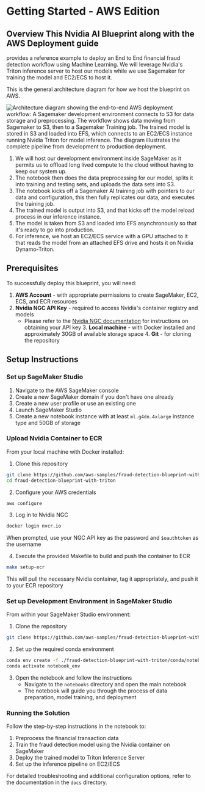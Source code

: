 # Getting Started - AWS Edition

## Overview This Nvidia AI Blueprint along with the AWS Deployment guide
provides a reference example to deploy an End to End financial fraud detection
workflow using Machine Learning. We will leverage Nvidia's Triton inference
server to host our models while we use Sagemaker for training the model and
EC2/ECS to host it.

This is the general architecture diagram for how we host the blueprint on AWS.

![Architecture diagram showing the end-to-end AWS deployment workflow: A
Sagemaker development environment connects to S3 for data storage and
preprocessing. The workflow shows data moving from Sagemaker to S3, then to a
Sagemaker Training job. The trained model is stored in S3 and loaded into EFS,
which connects to an EC2/ECS instance running Nvidia Triton for model inference.
The diagram illustrates the complete pipeline from development to production
deployment.](./docs/arch-diagram.png)

1. We will host our development environment inside SageMaker as it permits us to
   offload long lived compute to the cloud without having to keep our system up.
2. The notebook then does the data preprocessing for our model, splits it into
   training and testing sets, and uploads the data sets into S3.
3. The notebook kicks off a Sagemaker AI training job with pointers to our data
   and configuration, this then fully replicates our data, and executes the
   training job.
4. The trained model is output into S3, and that kicks off the model reload
   process in our inference instance.
5. The model is taken from S3 and loaded into EFS asynchronously so that it's
   ready to go into production.
6. For inference, we host an EC2/ECS service with a GPU attached to it that
   reads the model from an attached EFS drive and hosts it on Nvidia
   Dynamo-Triton.

## Prerequisites

To successfully deploy this blueprint, you will need:

1. **AWS Account** - with appropriate permissions to create SageMaker, EC2, ECS,
and ECR resources
2. **Nvidia NGC API Key** - required to access Nvidia's
container registry and models
   - Please refer to the [Nvidia NGC
     documentation](https://docs.nvidia.com/ngc/ngc-overview/index.html#generating-api-key)
     for instructions on obtaining your API key 3. **Local machine** - with
     Docker installed and approximately 30GB of available storage space 4.
     **Git** - for cloning the repository

## Setup Instructions

### Set up SageMaker Studio

1. Navigate to the AWS SageMaker console
2. Create a new SageMaker domain if you don't have one already
3. Create a new user profile or use an existing one
4. Launch SageMaker Studio
5. Create a new notebook instance with at least `ml.g4dn.4xlarge` instance type
   and 50GB of storage

### Upload Nvidia Container to ECR

From your local machine with Docker installed:

1. Clone this repository
```sh
git clone https://github.com/aws-samples/fraud-detection-blueprint-with-triton
cd fraud-detection-blueprint-with-triton
   ```

2. Configure your AWS credentials
```sh
aws configure
```

3. Log in to Nvidia NGC
```sh
docker login nvcr.io
```
When prompted, use your
   NGC API key as the password and `$oauthtoken` as the username

4. Execute the provided Makefile to build and push the container to ECR
```sh
make setup-ecr
```
This will pull the necessary Nvidia container, tag it
   appropriately, and push it to your ECR repository

### Set up Development Environment in SageMaker Studio

From within your SageMaker Studio environment:

1. Clone the repository
```sh
git clone https://github.com/aws-samples/fraud-detection-blueprint-with-triton
```

2. Set up the required conda environment
```sh
conda env create -f ./fraud-detection-blueprint-with-triton/conda/notebook_env.yaml
conda activate notebook_env
```

3. Open the notebook and follow the instructions
   - Navigate to the `notebooks` directory and open the main notebook
   - The notebook will guide you through the process of data preparation, model
     training, and deployment

### Running the Solution

Follow the step-by-step instructions in the notebook to:
1. Preprocess the financial transaction data
2. Train the fraud detection model using the Nvidia container on SageMaker
3. Deploy the trained model to Triton Inference Server
4. Set up the inference pipeline on EC2/ECS

For detailed troubleshooting and additional configuration options, refer to the
documentation in the `docs` directory.
